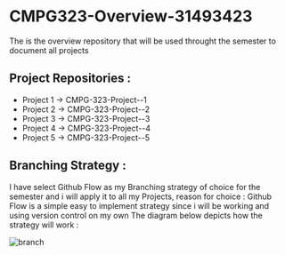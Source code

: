 # CMPG323-Overview-31493423 
The is the overview repository that will be used throught the semester to document all projects  

## Project Repositories :
-  Project 1  ->  CMPG-323-Project--1
-  Project 2  ->  CMPG-323-Project--2
-  Project 3  ->  CMPG-323-Project--3
-  Project 4  ->  CMPG-323-Project--4
-  Project 5  ->  CMPG-323-Project--5

## Branching Strategy : 
I have select Github Flow as my Branching strategy of choice for the semester and i will apply it to all my Projects, reason for choice : Github Flow is a simple easy to implement strategy since i will be working and using version control on my own 
The diagram below depicts how the strategy will work :

![branch](https://user-images.githubusercontent.com/111293181/199689924-984abb97-e07e-41a0-bbec-9e0603d22d38.PNG)




